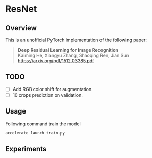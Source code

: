 # ResNet
## Overview
This is an unofficial PyTorch implementation of the following paper:

> **Deep Residual Learning for Image Recognition** <br>
> Kaiming He, Xiangyu Zhang, Shaoqing Ren, Jian Sun <br>
> https://arxiv.org/pdf/1512.03385.pdf

## TODO
- [ ] Add RGB color shift for augmentation.
- [ ] 10 crops prediction on validation.

## Usage
Following command train the model
```bash
accelerate launch train.py
```

## Experiments
